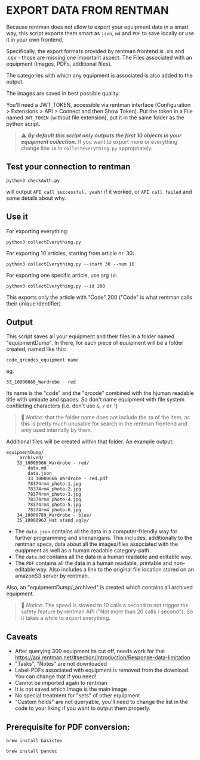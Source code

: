# EXPORT DATA FROM RENTMAN

Because rentman does not allow to export your equipment data in a smart way, this script exports them smart as `json`, `md` and `PDF` to save locally or use it in your own frontend. 

Specifically, the export formats provided by rentman frontend is .xls and .csv - those are missing one important aspect: The Files associated with an equipment (Images, PDFs, additional files).

The categories with which any equipment is associated is also added to the output.

The images are saved in best possible quality.

You'll need a JWT_TOKEN, accessible via rentman interface (Configuration > Extensions > API > Connect and then Show Token).
Put the token in a File named `JWT_TOKEN` (without file extension), put it in the same folder as the python script.

> ⚠️ ***By default this script only outputs the first 10 objects in your equipment collection.***
If you want to export more or everything change line `18` in `collectEverything.py` appropriately.

## Test your connection to rentman
```
python3 checkAuth.py
```
will output `API call successful, yeah!` if it worked, or `API call failed` and some details about why.

## Use it
For exporting everything:
```
python3 collectEverything.py
```

For exporting 10 articles, starting from article nr. 30:
```
python3 collectEverything.py --start 30 --num 10
```

For exporting one specific article, use arg `id`:
```
python3 collectEverything.py --id 200
```
This exports only the article with "Code" 200 ("Code" is what rentman calls their unique identifier).

## Output
This script saves all your equipment and their files in a folder named "equipmentDump".
In there, for each piece of equipment will be a folder  created, named like this:

```
code_qrcodes_equipment name
```
eg.
```
33_10000666_Wardrobe - red
```
Its name is the "code" and the "qrcode" combined with the hjuman readable title with umlaute and spaces. So don't name equipment with file system conflicting characters (i.e. don't use `&`, `/` or `'`)

> 📝 *Notice*: that the folder name does not include the `ID` of the item, as this is pretty much unusable for search in the rentman frontend and only used internally by them.

Additional files will be created within that folder. An example output:
```
equipmentDump/
    _archived/
    33_10000666_Wardrobe - red/
        data.md
        data.json
        33_10000666_Wardrobe - red.pdf
        78374rm4_photo-1.jpg
        78374rm4_photo-2.jpg
        78374rm4_photo-3.jpg
        78374rm4_photo-4.jpg
        78374rm4_photo-5.jpg
        78374rm4_photo-6.jpg
    34_10000789_Wardrobe - blue/
    35_10000963_Hat stand ugly/
```

- The `data.json` contains all the data in a computer-friendly way for further programming and shenanigans. This includes, additionally to the rentman specs, data about all the images/files associated with the euqipment as well as a human readable category-path.
- The `data.md` contains all the data in a human readable and editable way.
- The `PDF` contains all the data in a human readable, printable and non-editable way. Also includes a link to the original file location stored on an amazonS3 server by rentman.

Also, an "equipmentDump/_archived" is created which contains all archived equipment.

> 📝 *Notice*: The speed is slowed to 10 calls a second to not trigger the safety feature by rentman API ("Not more than 20 calls / second"). So it takes a while to export everything.

## Caveats
- After querying 300 equipment its cut off, needs work for that <https://api.rentman.net/#section/Introduction/Response-data-limitation>
- "Tasks", "Notes" are not downloaded
- Label-PDFs associated with equipment is removed from the download. You can change that if you need!
- Cannot be imported again to rentman
- It is not saved which Image is the main image
- No special treatment for "sets" of other equipment
- "Custom fields" are not queryable, you'll need to change the list in the code to your liking if you want to output them properly.

## Prerequisite for PDF conversion:
  `brew install basictex`

  `brew install pandoc`